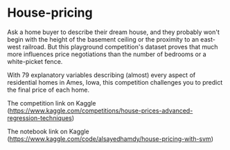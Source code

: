 # House-pricing

Ask a home buyer to describe their dream house, and they probably won't begin with the height of the basement ceiling or the proximity to an east-west railroad. But this playground competition's dataset proves that much more influences price negotiations than the number of bedrooms or a white-picket fence.

With 79 explanatory variables describing (almost) every aspect of residential homes in Ames, Iowa, this competition challenges you to predict the final price of each home.

The competition link on Kaggle (https://www.kaggle.com/competitions/house-prices-advanced-regression-techniques)

The notebook link on Kaggle (https://www.kaggle.com/code/alsayedhamdy/house-pricing-with-svm)
